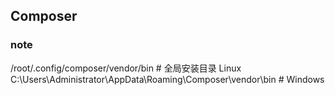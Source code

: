 ## Composer

### note
/root/.config/composer/vendor/bin # 全局安装目录 Linux
C:\Users\Administrator\AppData\Roaming\Composer\vendor\bin # Windows

### 
